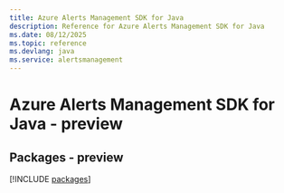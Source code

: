 ```yaml
---
title: Azure Alerts Management SDK for Java
description: Reference for Azure Alerts Management SDK for Java
ms.date: 08/12/2025
ms.topic: reference
ms.devlang: java
ms.service: alertsmanagement
---
```

# Azure Alerts Management SDK for Java - preview
## Packages - preview
[!INCLUDE [packages](alerts-management-index.md)]